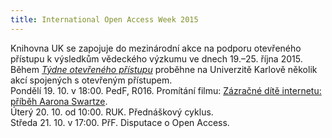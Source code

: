 ```yaml
---
title: International Open Access Week 2015
---
```


Knihovna UK se zapojuje do mezinárodní akce na podporu otevřeného přístupu k
výsledkům vědeckého výzkumu ve dnech 19.–25. října 2015. Během *[Týdne
otevřeného
přístupu](http://knihovna.cuni.cz/open-access/univerzita-karlova-a-otevreny-pristup/open-access-week-2015/)*
proběhne na Univerzitě Karlově několik akcí spojených s otevřeným
přístupem.<br /> 
Pondělí 19. 10. v 18:00. PedF, R016. Promítání filmu: [Zázračné dítě
internetu: příběh Aarona Swartze](http://knihovna.cuni.cz/event/promitani-filmu-zazracne-dite-internetu-pribeh-aarona-swartze/).<br />
Úterý 20. 10. od 10:00. RUK. Přednáškový cyklus.<br />
Středa 21. 10. v 17:00. PřF. Disputace o Open Access.
